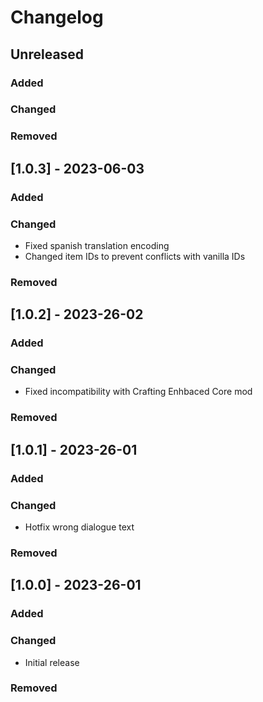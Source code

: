 # Changelog

## Unreleased
### Added
### Changed
### Removed

## [1.0.3] - 2023-06-03
### Added
### Changed
- Fixed spanish translation encoding
- Changed item IDs to prevent conflicts with vanilla IDs
### Removed

## [1.0.2] - 2023-26-02
### Added
### Changed
- Fixed incompatibility with Crafting Enhbaced Core mod
### Removed

## [1.0.1] - 2023-26-01
### Added
### Changed
- Hotfix wrong dialogue text
### Removed

## [1.0.0] - 2023-26-01
### Added
### Changed
- Initial release
### Removed
